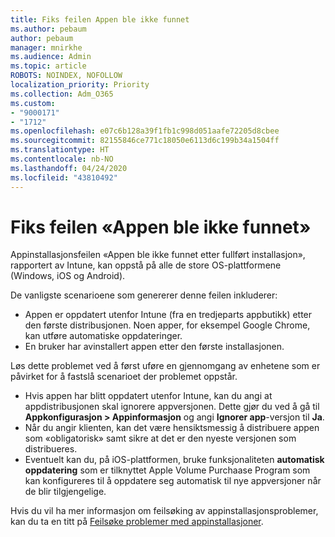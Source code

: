 ```yaml
---
title: Fiks feilen Appen ble ikke funnet
ms.author: pebaum
author: pebaum
manager: mnirkhe
ms.audience: Admin
ms.topic: article
ROBOTS: NOINDEX, NOFOLLOW
localization_priority: Priority
ms.collection: Adm_O365
ms.custom:
- "9000171"
- "1712"
ms.openlocfilehash: e07c6b128a39f1fb1c998d051aafe72205d8cbee
ms.sourcegitcommit: 82155846ce771c18050e6113d6c199b34a1504ff
ms.translationtype: HT
ms.contentlocale: nb-NO
ms.lasthandoff: 04/24/2020
ms.locfileid: "43810492"
---
```

# <a name="mitigate-the-application-was-not-detected-error"></a>Fiks feilen «Appen ble ikke funnet»

Appinstallasjonsfeilen «Appen ble ikke funnet etter fullført installasjon», rapportert av Intune, kan oppstå på alle de store OS-plattformene (Windows, iOS og Android).

De vanligste scenarioene som genererer denne feilen inkluderer:

- Appen er oppdatert utenfor Intune (fra en tredjeparts appbutikk) etter den første distribusjonen. Noen apper, for eksempel Google Chrome, kan utføre automatiske oppdateringer.
- En bruker har avinstallert appen etter den første installasjonen.

Løs dette problemet ved å først uføre en gjennomgang av enhetene som er påvirket for å fastslå scenarioet der problemet oppstår.

- Hvis appen har blitt oppdatert utenfor Intune, kan du angi at appdistribusjonen skal ignorere appversjonen. Dette gjør du ved å gå til **Appkonfigurasjon > Appinformasjon** og angi **Ignorer app**-versjon til **Ja**.
- Når du angir klienten, kan det være hensiktsmessig å distribuere appen som «obligatorisk» samt sikre at det er den nyeste versjonen som distribueres.
- Eventuelt kan du, på iOS-plattformen, bruke funksjonaliteten **automatisk oppdatering** som er tilknyttet Apple Volume Purchaase Program som kan konfigureres til å oppdatere seg automatisk til nye appversjoner når de blir tilgjengelige.

Hvis du vil ha mer informasjon om feilsøking av appinstallasjonsproblemer, kan du ta en titt på [Feilsøke problemer med appinstallasjoner](https://docs.microsoft.com/intune/troubleshoot-app-install).
